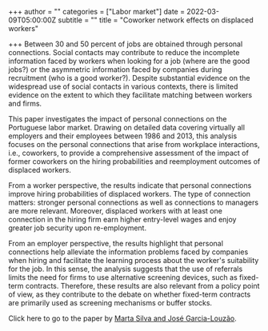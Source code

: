 +++
author = ""
categories = ["Labor market"]
date = 2022-03-09T05:00:00Z
subtitle = ""
title = "Coworker network effects on displaced workers"

+++
Between 30 and 50 percent of jobs are obtained through personal connections. Social contacts may contribute to reduce the incomplete information faced by workers when looking for a job (where are the good jobs?) or the asymmetric information faced by companies during recruitment (who is a good worker?). Despite substantial evidence on the widespread use of social contacts in various contexts, there is limited evidence on the extent to which they facilitate matching between workers and firms.

This paper investigates the impact of personal connections on the Portuguese labor market. Drawing on detailed data covering virtually all employers and their employees between 1986 and 2013, this analysis focuses on the personal connections that arise from workplace interactions, i.e., coworkers, to provide a comprehensive assessment of the impact of former coworkers on the hiring probabilities and reemployment outcomes of displaced workers.

From a worker perspective, the results indicate that personal connections improve hiring probabilities of displaced workers. The type of connection matters: stronger personal connections as well as connections to managers are more relevant. Moreover, displaced workers with at least one connection in the hiring firm earn higher entry-level wages and enjoy greater job security upon re-employment.

From an employer perspective, the results highlight that personal connections help alleviate the information problems faced by companies when hiring and facilitate the learning process about the worker's suitability for the job. In this sense, the analysis suggests that the use of referrals limits the need for firms to use alternative screening devices, such as fixed-term contracts. Therefore, these results are also relevant from a policy point of view, as they contribute to the debate on whether fixed-term contracts are primarily used as screening mechanisms or buffer stocks.

Click here to go to the paper by [Marta Silva and José Garcia-Louzão](https://ideas.repec.org/p/ptu/wpaper/w202121.html).